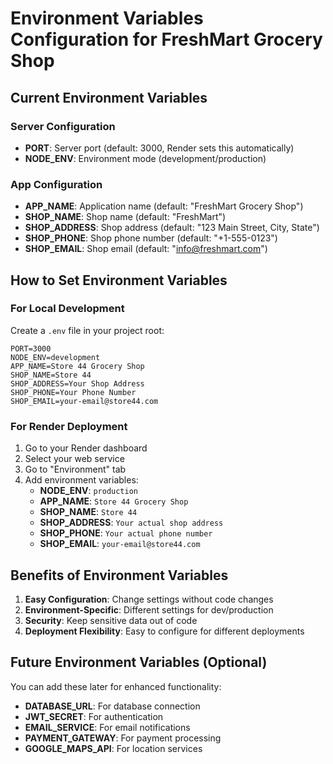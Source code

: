 # Environment Variables Configuration for FreshMart Grocery Shop

## Current Environment Variables

### Server Configuration
- **PORT**: Server port (default: 3000, Render sets this automatically)
- **NODE_ENV**: Environment mode (development/production)

### App Configuration  
- **APP_NAME**: Application name (default: "FreshMart Grocery Shop")
- **SHOP_NAME**: Shop name (default: "FreshMart")
- **SHOP_ADDRESS**: Shop address (default: "123 Main Street, City, State")
- **SHOP_PHONE**: Shop phone number (default: "+1-555-0123")
- **SHOP_EMAIL**: Shop email (default: "info@freshmart.com")

## How to Set Environment Variables

### For Local Development
Create a `.env` file in your project root:
```
PORT=3000
NODE_ENV=development
APP_NAME=Store 44 Grocery Shop
SHOP_NAME=Store 44
SHOP_ADDRESS=Your Shop Address
SHOP_PHONE=Your Phone Number
SHOP_EMAIL=your-email@store44.com
```

### For Render Deployment
1. Go to your Render dashboard
2. Select your web service
3. Go to "Environment" tab
4. Add environment variables:
   - **NODE_ENV**: `production`
   - **APP_NAME**: `Store 44 Grocery Shop`
   - **SHOP_NAME**: `Store 44`
   - **SHOP_ADDRESS**: `Your actual shop address`
   - **SHOP_PHONE**: `Your actual phone number`
   - **SHOP_EMAIL**: `your-email@store44.com`

## Benefits of Environment Variables

1. **Easy Configuration**: Change settings without code changes
2. **Environment-Specific**: Different settings for dev/production
3. **Security**: Keep sensitive data out of code
4. **Deployment Flexibility**: Easy to configure for different deployments

## Future Environment Variables (Optional)

You can add these later for enhanced functionality:
- **DATABASE_URL**: For database connection
- **JWT_SECRET**: For authentication
- **EMAIL_SERVICE**: For email notifications
- **PAYMENT_GATEWAY**: For payment processing
- **GOOGLE_MAPS_API**: For location services

